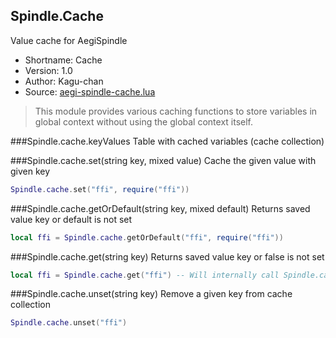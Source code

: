 Spindle.Cache
-------------
Value cache for AegiSpindle

* Shortname: Cache
* Version: 1.0
* Author: Kagu-chan
* Source: [aegi-spindle-cache.lua](https://github.com/Kagurame/AegiSpindle/tree/dev/src/aegi-spindle-cache.lua)

> This module provides various caching functions to store variables in global context without using the global context itself.

###Spindle.cache.keyValues
Table with cached variables (cache collection)


###Spindle.cache.set(string key, mixed value)
Cache the given value with given key
```lua
Spindle.cache.set("ffi", require("ffi"))
```

###Spindle.cache.getOrDefault(string key, mixed default)
Returns saved value key or default is not set
```lua
local ffi = Spindle.cache.getOrDefault("ffi", require("ffi"))
```

###Spindle.cache.get(string key)
Returns saved value key or false is not set
```lua
local ffi = Spindle.cache.get("ffi") -- Will internally call Spindle.cache.getOrDefault("ffi", false)
```

###Spindle.cache.unset(string key)
Remove a given key from cache collection
```lua
Spindle.cache.unset("ffi")
```
